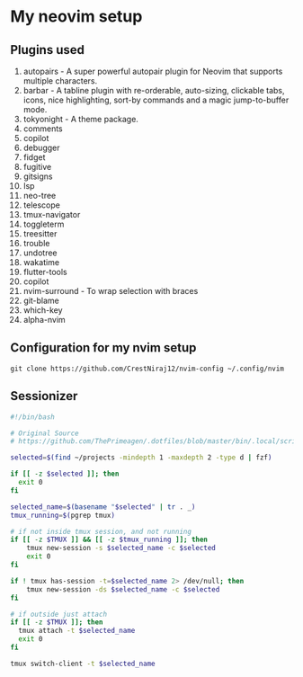 # My neovim setup

## Plugins used
1. autopairs - A super powerful autopair plugin for Neovim that supports multiple characters. 
2. barbar - A tabline plugin with re-orderable, auto-sizing, clickable tabs, icons, nice highlighting, sort-by commands and a magic jump-to-buffer mode.
3. tokyonight - A theme package.
4. comments
5. copilot
6. debugger
7. fidget
8. fugitive
9. gitsigns
10. lsp
11. neo-tree
12. telescope
13. tmux-navigator
14. toggleterm
15. treesitter
16. trouble
17. undotree
19. wakatime
20. flutter-tools
21. copilot
22. nvim-surround - To wrap selection with braces
23. git-blame
24. which-key
25. alpha-nvim

## Configuration for my nvim setup

```
git clone https://github.com/CrestNiraj12/nvim-config ~/.config/nvim
```

## Sessionizer

```bash
#!/bin/bash

# Original Source
# https://github.com/ThePrimeagen/.dotfiles/blob/master/bin/.local/scripts/tmux-sessionizer

selected=$(find ~/projects -mindepth 1 -maxdepth 2 -type d | fzf)

if [[ -z $selected ]]; then
  exit 0
fi

selected_name=$(basename "$selected" | tr . _)
tmux_running=$(pgrep tmux)

# if not inside tmux session, and not running
if [[ -z $TMUX ]] && [[ -z $tmux_running ]]; then
    tmux new-session -s $selected_name -c $selected
    exit 0
fi

if ! tmux has-session -t=$selected_name 2> /dev/null; then
    tmux new-session -ds $selected_name -c $selected
fi

# if outside just attach
if [[ -z $TMUX ]]; then
  tmux attach -t $selected_name
  exit 0
fi

tmux switch-client -t $selected_name
```
